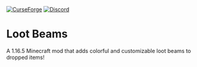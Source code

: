 [![CurseForge](https://img.shields.io/badge/CurseForge-Loot_Beams-orange)](https://www.curseforge.com/minecraft/mc-mods/loot-beams)
[![Discord](https://img.shields.io/discord/866808032699744306?color=5865F2&label=Discord)](https://discord.gg/ccFpzT5HVF)
# Loot Beams
A 1.16.5 Minecraft mod that adds colorful and customizable loot beams to dropped items!
